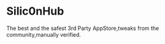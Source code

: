 # Silic0nHub
The best and the safest 3rd Party AppStore,tweaks from the community,manually verified.
